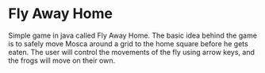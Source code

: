 # Fly Away Home

Simple game in java called Fly Away Home. The basic idea behind the game is to safely move Mosca around a grid to the home square before he gets eaten. The user will control the movements of the fly using arrow keys, and the frogs will move on their own. 

